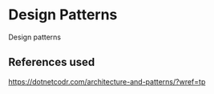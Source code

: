 Design Patterns 
=======================

Design patterns

## References used

https://dotnetcodr.com/architecture-and-patterns/?wref=tp
